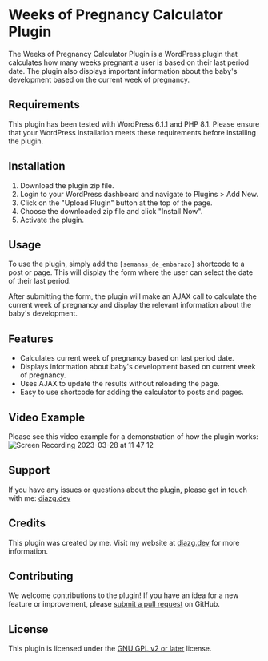 # Weeks of Pregnancy Calculator Plugin

The Weeks of Pregnancy Calculator Plugin is a WordPress plugin that calculates how many weeks pregnant a user is based on their last period date. The plugin also displays important information about the baby's development based on the current week of pregnancy.

## Requirements

This plugin has been tested with WordPress 6.1.1 and PHP 8.1. Please ensure that your WordPress installation meets these requirements before installing the plugin.

## Installation

1.  Download the plugin zip file.
2.  Login to your WordPress dashboard and navigate to Plugins > Add New.
3.  Click on the "Upload Plugin" button at the top of the page.
4.  Choose the downloaded zip file and click "Install Now".
5.  Activate the plugin.

## Usage

To use the plugin, simply add the `[semanas_de_embarazo]` shortcode to a post or page. This will display the form where the user can select the date of their last period.

After submitting the form, the plugin will make an AJAX call to calculate the current week of pregnancy and display the relevant information about the baby's development.

## Features

- Calculates current week of pregnancy based on last period date.
- Displays information about baby's development based on current week of pregnancy.
- Uses AJAX to update the results without reloading the page.
- Easy to use shortcode for adding the calculator to posts and pages.

## Video Example

Please see this video example for a demonstration of how the plugin works:
![Screen Recording 2023-03-28 at 11 47 12](https://user-images.githubusercontent.com/67932454/228328805-69fc61a8-78b5-475e-9d47-a2d6274766b0.gif)


## Support

If you have any issues or questions about the plugin, please get in touch with me: [diazg.dev](https://diazg.dev/contact)

## Credits

This plugin was created by me. Visit my website at [diazg.dev](https://diazg.dev/) for more information.

## Contributing

We welcome contributions to the plugin! If you have an idea for a new feature or improvement, please [submit a pull request](https://github.com/diazgdev/WP-Pregnancy-Calculator/pulls) on GitHub.

## License

This plugin is licensed under the [GNU GPL v2 or later](https://www.gnu.org/licenses/gpl-2.0.html) license.
